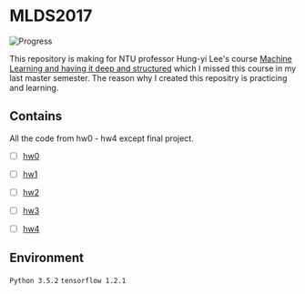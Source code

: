 # MLDS2017

![Progress](http://progressed.io/bar/10?title=progress)  

This repository is making for NTU professor Hung-yi Lee's course [Machine Learning and having it deep and structured](http://speech.ee.ntu.edu.tw/~tlkagk/courses_MLDS17.html) which I missed this course in my last master semester. The reason why  I created this repositry is practicing and learning.

## Contains

All the code from hw0 - hw4 except final project.

- [ ] [hw0](https://inclass.kaggle.com/c/hw0-mnist)

- [ ] [hw1](https://inclass.kaggle.com/c/hw1-language-model)

- [ ] [hw2](https://docs.google.com/presentation/d/1OtD_BD6_Ljvr3aqLjHnnNX_h55BirD3cxhExq9wySmI/edit#slide=id.g1d39baa916_1_9)

- [ ] [hw3](https://docs.google.com/presentation/d/1Ea4ywtR5jwiGs-LLkKaaKazxZA37l88vBpjRg7meTB8/edit#slide=id.g1d9d939617_1_198)

- [ ] [hw4](https://docs.google.com/presentation/d/1e-9a7MmHDi1OfXrSFh_NOuyXjK2cN640JcZ5D08MBEk/edit#slide=id.g1e0b44e0d0_3_66)

## Environment

`Python 3.5.2` 
`tensorflow 1.2.1`

